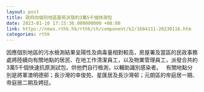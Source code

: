 ```yaml
---
layout: post
title: 政府向個別地區屋苑派發約3萬5千個快測包
date: 2023-01-16 17:15:36.000000000 +08:00
link: https://news.rthk.hk/rthk/ch/component/k2/1684111-20230116.htm
categories: rthk
---
```


因應個別地區的污水檢測結果呈陽性及病毒量相對較高，房屋署及當區的民政事務處將陸續向有關地點的居民、在地工作清潔員工，以及物業管理員工，派發合共約3萬5千個快速抗原測試包，供他們自行檢測，以輔助識別感染者。
 
有關地點分別是將軍澳明德邨；長沙灣的幸俊苑、星匯居及長沙灣邨；元朗區的帝庭居一期、帝庭居二期及娉廷。
